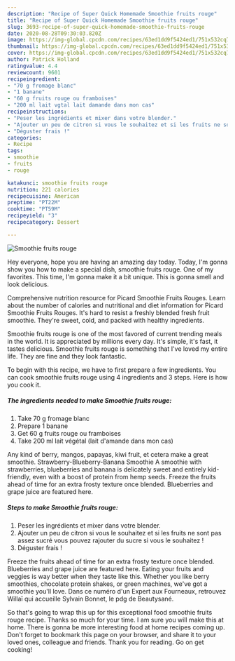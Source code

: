 ```yaml
---
description: "Recipe of Super Quick Homemade Smoothie fruits rouge"
title: "Recipe of Super Quick Homemade Smoothie fruits rouge"
slug: 3693-recipe-of-super-quick-homemade-smoothie-fruits-rouge
date: 2020-08-28T09:30:03.820Z
image: https://img-global.cpcdn.com/recipes/63ed1dd9f5424ed1/751x532cq70/smoothie-fruits-rouge-photo-principale-de-la-recette.jpg
thumbnail: https://img-global.cpcdn.com/recipes/63ed1dd9f5424ed1/751x532cq70/smoothie-fruits-rouge-photo-principale-de-la-recette.jpg
cover: https://img-global.cpcdn.com/recipes/63ed1dd9f5424ed1/751x532cq70/smoothie-fruits-rouge-photo-principale-de-la-recette.jpg
author: Patrick Holland
ratingvalue: 4.4
reviewcount: 9601
recipeingredient:
- "70 g fromage blanc"
- "1 banane"
- "60 g fruits rouge ou framboises"
- "200 ml lait vgtal lait damande dans mon cas"
recipeinstructions:
- "Peser les ingrédients et mixer dans votre blender."
- "Ajouter un peu de citron si vous le souhaitez et si les fruits ne sont pas assez sucré vous pouvez rajouter du sucre si vous le souhaitez !"
- "Déguster frais !"
categories:
- Recipe
tags:
- smoothie
- fruits
- rouge

katakunci: smoothie fruits rouge 
nutrition: 221 calories
recipecuisine: American
preptime: "PT22M"
cooktime: "PT59M"
recipeyield: "3"
recipecategory: Dessert

---
```



![Smoothie fruits rouge](https://img-global.cpcdn.com/recipes/63ed1dd9f5424ed1/751x532cq70/smoothie-fruits-rouge-photo-principale-de-la-recette.jpg)

Hey everyone, hope you are having an amazing day today. Today, I'm gonna show you how to make a special dish, smoothie fruits rouge. One of my favorites. This time, I'm gonna make it a bit unique. This is gonna smell and look delicious.

Comprehensive nutrition resource for Picard Smoothie Fruits Rouges. Learn about the number of calories and nutritional and diet information for Picard Smoothie Fruits Rouges. It&#39;s hard to resist a freshly blended fresh fruit smoothie. They&#39;re sweet, cold, and packed with healthy ingredients.

Smoothie fruits rouge is one of the most favored of current trending meals in the world. It is appreciated by millions every day. It's simple, it's fast, it tastes delicious. Smoothie fruits rouge is something that I've loved my entire life. They are fine and they look fantastic.


To begin with this recipe, we have to first prepare a few ingredients. You can cook smoothie fruits rouge using 4 ingredients and 3 steps. Here is how you cook it.

<!--inarticleads1-->

##### The ingredients needed to make Smoothie fruits rouge:

1. Take 70 g fromage blanc
1. Prepare 1 banane
1. Get 60 g fruits rouge ou framboises
1. Take 200 ml lait végétal (lait d&#39;amande dans mon cas)


Any kind of berry, mangos, papayas, kiwi fruit, et cetera make a great smoothie. Strawberry-Blueberry-Banana Smoothie A smoothie with strawberries, blueberries and banana is delicately sweet and entirely kid-friendly, even with a boost of protein from hemp seeds. Freeze the fruits ahead of time for an extra frosty texture once blended. Blueberries and grape juice are featured here. 

<!--inarticleads2-->

##### Steps to make Smoothie fruits rouge:

1. Peser les ingrédients et mixer dans votre blender.
1. Ajouter un peu de citron si vous le souhaitez et si les fruits ne sont pas assez sucré vous pouvez rajouter du sucre si vous le souhaitez !
1. Déguster frais !


Freeze the fruits ahead of time for an extra frosty texture once blended. Blueberries and grape juice are featured here. Eating your fruits and veggies is way better when they taste like this. Whether you like berry smoothies, chocolate protein shakes, or green machines, we&#39;ve got a smoothie you&#39;ll love. Dans ce numéro d&#39;un Expert aux Fourneaux, retrouvez Willaï qui accueille Sylvain Bonnet, le pdg de Beautysané. 

So that's going to wrap this up for this exceptional food smoothie fruits rouge recipe. Thanks so much for your time. I am sure you will make this at home. There is gonna be more interesting food at home recipes coming up. Don't forget to bookmark this page on your browser, and share it to your loved ones, colleague and friends. Thank you for reading. Go on get cooking!
